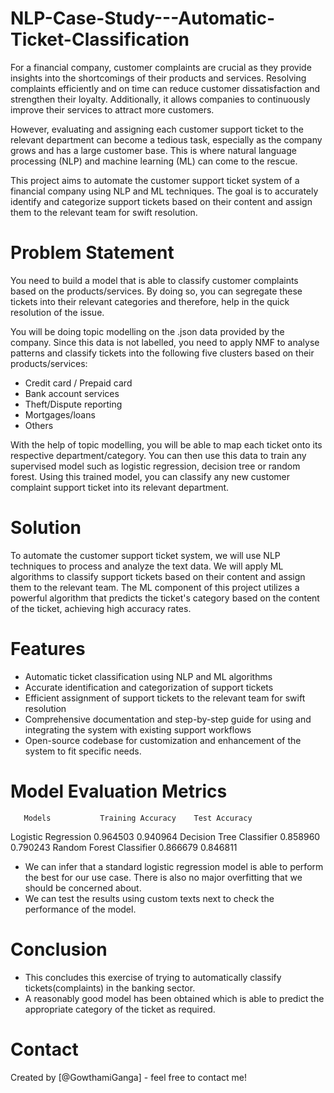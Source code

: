 # NLP-Case-Study---Automatic-Ticket-Classification
For a financial company, customer complaints are crucial as they provide insights into the shortcomings of their products and services. Resolving complaints efficiently and on time can reduce customer dissatisfaction and strengthen their loyalty. Additionally, it allows companies to continuously improve their services to attract more customers.

However, evaluating and assigning each customer support ticket to the relevant department can become a tedious task, especially as the company grows and has a large customer base. This is where natural language processing (NLP) and machine learning (ML) can come to the rescue.

This project aims to automate the customer support ticket system of a financial company using NLP and ML techniques. The goal is to accurately identify and categorize support tickets based on their content and assign them to the relevant team for swift resolution.

# Problem Statement
You need to build a model that is able to classify customer complaints based on the products/services. By doing so, you can segregate these tickets into their relevant categories and therefore, help in the quick resolution of the issue.

You will be doing topic modelling on the .json data provided by the company. Since this data is not labelled, you need to apply NMF to analyse patterns and classify tickets into the following five clusters based on their products/services:

- Credit card / Prepaid card
- Bank account services
- Theft/Dispute reporting
- Mortgages/loans
- Others

With the help of topic modelling, you will be able to map each ticket onto its respective department/category. You can then use this data to train any supervised model such as logistic regression, decision tree or random forest. Using this trained model, you can classify any new customer complaint support ticket into its relevant department.

# Solution
To automate the customer support ticket system, we will use NLP techniques to process and analyze the text data. We will apply ML algorithms to classify support tickets based on their content and assign them to the relevant team. The ML component of this project utilizes a powerful algorithm that predicts the ticket's category based on the content of the ticket, achieving high accuracy rates.

# Features
- Automatic ticket classification using NLP and ML algorithms
- Accurate identification and categorization of support tickets
- Efficient assignment of support tickets to the relevant team for swift resolution
- Comprehensive documentation and step-by-step guide for using and integrating the system with existing support workflows
- Open-source codebase for customization and enhancement of the system to fit specific needs.

# Model Evaluation Metrics
       Models           Training Accuracy	 Test Accuracy
Logistic Regression	          0.964503	    0.940964
Decision Tree Classifier	    0.858960	    0.790243
Random Forest Classifier	    0.866679	    0.846811

- We can infer that a standard logistic regression model is able to perform the best for our use case. There is also no major overfitting that we should be concerned about.
- We can test the results using custom texts next to check the performance of the model.

# Conclusion
- This concludes this exercise of trying to automatically classify tickets(complaints) in the banking sector.
- A reasonably good model has been obtained which is able to predict the appropriate category of the ticket as required.

# Contact
Created by [@GowthamiGanga] - feel free to contact me!
